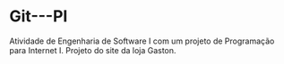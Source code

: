 # Git---PI
Atividade de Engenharia de Software I com um projeto de Programação para Internet I. Projeto do site da loja Gaston.
